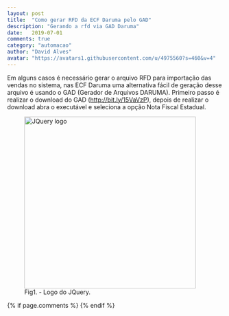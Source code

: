 ```yaml
---
layout: post
title:  "Como gerar RFD da ECF Daruma pelo GAD"
description: "Gerando a rfd via GAD Daruma"
date:   2019-07-01
comments: true
category: "automacao"
author: "David Alves"
avatar: "https://avatars1.githubusercontent.com/u/4975560?s=460&v=4"
---
```


Em alguns casos é necessário gerar o arquivo RFD para importação das vendas no sistema, nas ECF Daruma uma alternativa fácil de geração desse arquivo é usando o GAD (Gerador de Arquivos DARUMA). Primeiro passo é realizar o download do GAD (http://bit.ly/15VaVzP), depois de realizar o download abra o executável e seleciona a opção Nota Fiscal Estadual.

<figure>
  <img src="https://i.imgur.com/2qZC4F2.png" width="400px" alt="JQuery logo">
  <figcaption>Fig1. - Logo do JQuery.</figcaption>
</figure>






{% if page.comments %} {% endif %}
